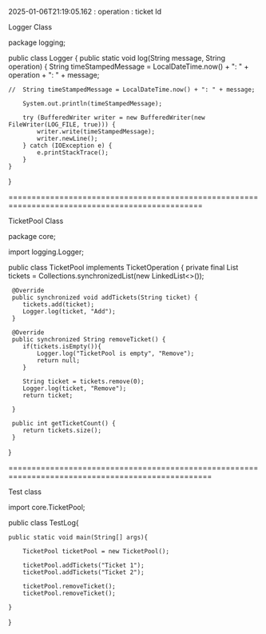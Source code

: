 
2025-01-06T21:19:05.162 : operation : ticket Id

Logger Class

package logging;

public class Logger {
	public static void log(String message, String operation) {
		String timeStampedMessage = LocalDateTime.now() + ": " + operation + ": " + message;
		
	//	String timeStampedMessage = LocalDateTime.now() + ": " + message;
		
		System.out.println(timeStampedMessage);
		
		try (BufferedWriter writer = new BufferedWriter(new FileWriter(LOG_FILE, true))) {
			writer.write(timeStampedMessage);
			writer.newLine();
		} catch (IOException e) {
			e.printStackTrace();
		}
	}
}

================================================================================================

TicketPool Class

package core;

import logging.Logger;

public class TicketPool implements TicketOperation {
	 private final List<String> tickets = Collections.synchronizedList(new LinkedList<>());
	 
	 @Override
	 public synchronized void addTickets(String ticket) {
		tickets.add(ticket);
		Logger.log(ticket, "Add");
	 }
	 
	 @Override
	 public synchronized String removeTicket() {
		if(tickets.isEmpty()){
			Logger.log("TicketPool is empty", "Remove");
			return null;
		} 
		
		String ticket = tickets.remove(0);
		Logger.log(ticket, "Remove");
		return ticket;
		
	 }
	 
	 public int getTicketCount() {
		return tickets.size();
	 }
}


==================================================================================================

Test class

import core.TicketPool;

public class TestLog{
	
	public static void main(String[] args){
		
		TicketPool ticketPool = new TicketPool();
		
		ticketPool.addTickets("Ticket 1");
		ticketPool.addTickets("Ticket 2");
		
		ticketPool.removeTicket();
		ticketPool.removeTicket();
		
	}
	
}
